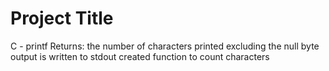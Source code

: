 # Project Title
C - printf
Returns: the number of characters printed
excluding the null byte
output is written to stdout
created function to count characters

